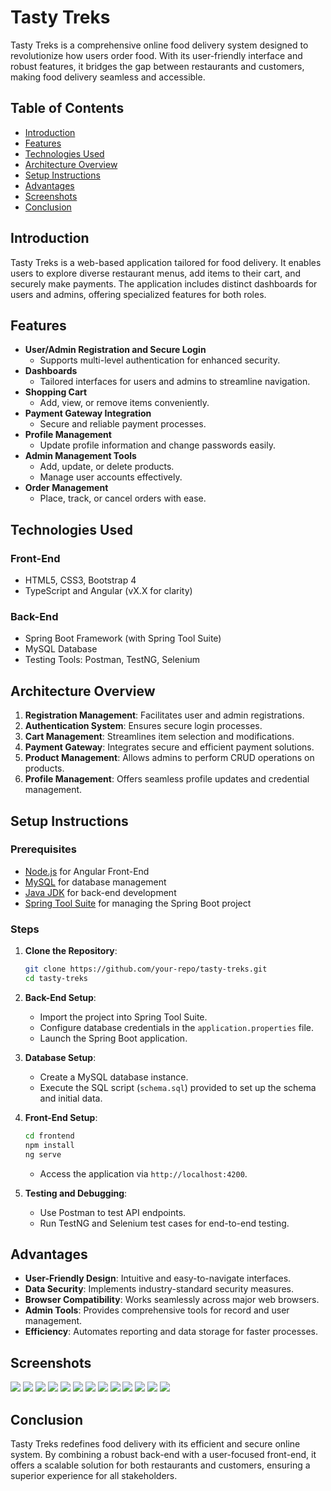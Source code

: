# Tasty Treks

Tasty Treks is a comprehensive online food delivery system designed to revolutionize how users order food. With its user-friendly interface and robust features, it bridges the gap between restaurants and customers, making food delivery seamless and accessible.

## Table of Contents

- [Introduction](#introduction)
- [Features](#features)
- [Technologies Used](#technologies-used)
- [Architecture Overview](#architecture-overview)
- [Setup Instructions](#setup-instructions)
- [Advantages](#advantages)
- [Screenshots](#screenshots)
- [Conclusion](#conclusion)

## Introduction
Tasty Treks is a web-based application tailored for food delivery. It enables users to explore diverse restaurant menus, add items to their cart, and securely make payments. The application includes distinct dashboards for users and admins, offering specialized features for both roles.

## Features

- **User/Admin Registration and Secure Login**
  - Supports multi-level authentication for enhanced security.
- **Dashboards**
  - Tailored interfaces for users and admins to streamline navigation.
- **Shopping Cart**
  - Add, view, or remove items conveniently.
- **Payment Gateway Integration**
  - Secure and reliable payment processes.
- **Profile Management**
  - Update profile information and change passwords easily.
- **Admin Management Tools**
  - Add, update, or delete products.
  - Manage user accounts effectively.
- **Order Management**
  - Place, track, or cancel orders with ease.

## Technologies Used

### Front-End
- HTML5, CSS3, Bootstrap 4
- TypeScript and Angular (vX.X for clarity)

### Back-End
- Spring Boot Framework (with Spring Tool Suite)
- MySQL Database
- Testing Tools: Postman, TestNG, Selenium

## Architecture Overview

1. **Registration Management**: Facilitates user and admin registrations.
2. **Authentication System**: Ensures secure login processes.
3. **Cart Management**: Streamlines item selection and modifications.
4. **Payment Gateway**: Integrates secure and efficient payment solutions.
5. **Product Management**: Allows admins to perform CRUD operations on products.
6. **Profile Management**: Offers seamless profile updates and credential management.

## Setup Instructions

### Prerequisites
- [Node.js](https://nodejs.org/) for Angular Front-End
- [MySQL](https://www.mysql.com/) for database management
- [Java JDK](https://www.oracle.com/java/technologies/javase-jdk11-downloads.html) for back-end development
- [Spring Tool Suite](https://spring.io/tools) for managing the Spring Boot project

### Steps

1. **Clone the Repository**:
   ```bash
   git clone https://github.com/your-repo/tasty-treks.git
   cd tasty-treks
   ```

2. **Back-End Setup**:
   - Import the project into Spring Tool Suite.
   - Configure database credentials in the `application.properties` file.
   - Launch the Spring Boot application.

3. **Database Setup**:
   - Create a MySQL database instance.
   - Execute the SQL script (`schema.sql`) provided to set up the schema and initial data.

4. **Front-End Setup**:
   ```bash
   cd frontend
   npm install
   ng serve
   ```
   - Access the application via `http://localhost:4200`.

5. **Testing and Debugging**:
   - Use Postman to test API endpoints.
   - Run TestNG and Selenium test cases for end-to-end testing.

## Advantages

- **User-Friendly Design**: Intuitive and easy-to-navigate interfaces.
- **Data Security**: Implements industry-standard security measures.
- **Browser Compatibility**: Works seamlessly across major web browsers.
- **Admin Tools**: Provides comprehensive tools for record and user management.
- **Efficiency**: Automates reporting and data storage for faster processes.

## Screenshots
![](https://github.com/MeRishi07/TastyTreks/blob/9c14938e95474c6779d6cdc0eb55d53074f3aa9e/Screenshots/Screenshot%202023-09-26%20001113.png)
![](https://github.com/MeRishi07/TastyTreks/blob/9c14938e95474c6779d6cdc0eb55d53074f3aa9e/Screenshots/Screenshot%202023-09-26%20001128.png)
![](https://github.com/MeRishi07/TastyTreks/blob/9c14938e95474c6779d6cdc0eb55d53074f3aa9e/Screenshots/Screenshot%202023-09-26%20001148.png)
![](https://github.com/MeRishi07/TastyTreks/blob/9c14938e95474c6779d6cdc0eb55d53074f3aa9e/Screenshots/Screenshot%202023-09-26%20001204.png)
![](https://github.com/MeRishi07/TastyTreks/blob/9c14938e95474c6779d6cdc0eb55d53074f3aa9e/Screenshots/Screenshot%202023-09-26%20001236.png)
![](https://github.com/MeRishi07/TastyTreks/blob/9c14938e95474c6779d6cdc0eb55d53074f3aa9e/Screenshots/Screenshot%202023-09-26%20001546.png)
![](https://github.com/MeRishi07/TastyTreks/blob/9c14938e95474c6779d6cdc0eb55d53074f3aa9e/Screenshots/Screenshot%202023-09-26%20001611.png)
![](https://github.com/MeRishi07/TastyTreks/blob/9c14938e95474c6779d6cdc0eb55d53074f3aa9e/Screenshots/Screenshot%202023-09-26%20003423.png)
![](https://github.com/MeRishi07/TastyTreks/blob/9c14938e95474c6779d6cdc0eb55d53074f3aa9e/Screenshots/Screenshot%202023-09-26%20003458.png)
![](https://github.com/MeRishi07/TastyTreks/blob/9c14938e95474c6779d6cdc0eb55d53074f3aa9e/Screenshots/Screenshot%202023-09-26%20003511.png)
![](https://github.com/MeRishi07/TastyTreks/blob/9c14938e95474c6779d6cdc0eb55d53074f3aa9e/Screenshots/Screenshot%202023-09-26%20003604.png)
![](https://github.com/MeRishi07/TastyTreks/blob/9c14938e95474c6779d6cdc0eb55d53074f3aa9e/Screenshots/Screenshot%202023-09-26%20003655.png)
![](https://github.com/MeRishi07/TastyTreks/blob/9c14938e95474c6779d6cdc0eb55d53074f3aa9e/Screenshots/Screenshot%202023-09-26%20004648.png)

## Conclusion
Tasty Treks redefines food delivery with its efficient and secure online system. By combining a robust back-end with a user-focused front-end, it offers a scalable solution for both restaurants and customers, ensuring a superior experience for all stakeholders.
